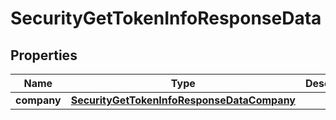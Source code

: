 

# SecurityGetTokenInfoResponseData


## Properties

| Name | Type | Description | Notes |
|------------ | ------------- | ------------- | -------------|
|**company** | [**SecurityGetTokenInfoResponseDataCompany**](SecurityGetTokenInfoResponseDataCompany.md) |  |  [optional] |



